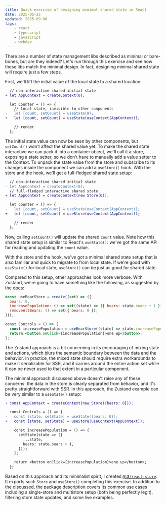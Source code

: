 ```yaml
---
title: Quick exercise of designing minimal shared state in React
date: 2025-05-25
updated: 2025-09-08
tags:
    - react
    - typescript
    - javascript
    - webdev
---
```


There are a number of state management libs described as minimal or bare-bones, but are they indeed? Let's run through this exercise and see how these libs match the minimal design. In fact, designing minimal shared state will require just a few steps.

First, we'll lift the initial value of the local state to a shared location:

```diff
  // non-interactive shared initial state
+ let AppContext = createContext(0);

  let Counter = () => {
    // local state, invisible to other components
-   let [count, setCount] = useState(0);
+   let [count, setCount] = useState(useContext(AppContext));

    // render
  };
```

The initial state value can now be seen by other components, but `setCount()` won't affect the shared value yet. To make the shared state interactive we can pack it into a container object, we'll call it a store, exposing a state setter, so we don't have to manually add a value setter to the Context. To unpack the state value from the store and subscribe to its changes inside the component we can add a `useStore()` hook. With the store and the hook, we'll get a full-fledged shared state setup:

```diff
  // non-interactive shared initial state
- let AppContext = createContext(0);
  // full-fledged interactive shared state
+ let AppContext = createContext(new Store(0));

  let Counter = () => {
-   let [count, setCount] = useState(useContext(AppContext));
+   let [count, setCount] = useStore(useContext(AppContext));

    // render
  };
```

Now, calling `setCount()` will update the shared `count` value. Note how this shared state setup is similar to React's `useState()`: we've got the same API for reading and updating the `count` value.

With the store and the hook, we've got a minimal shared state setup that is also familiar and quick to migrate to from local state. If we're good with `useState()` for local state, `useStore()` can be just as good for shared state.

Compared to this setup, other approaches look more verbose. With Zustand, we're going to have something like the following, as suggested by the [docs](https://zustand.docs.pmnd.rs/getting-started/introduction):

```jsx
const useBearStore = create((set) => ({
  bears: 0,
  increasePopulation: () => set((state) => ({ bears: state.bears + 1 })),
  removeAllBears: () => set({ bears: 0 }),
}));

const Controls = () => {
  const increasePopulation = useBearStore((state) => state.increasePopulation);
  return <button onClick={increasePopulation}>one up</button>;
};
```

The Zustand approach is a bit concerning in its encouraging of mixing state and actions, which blurs the semantic boundary between the data and the behavior. In practice, the mixed state should require extra workarounds to make it serializable for SSR, and it carries around the entire action set while it can be never used to that extent in a particular component.

The minimal approach discussed above doesn't raise any of these concerns: the data in the store is clearly separated from behavior, and it's pretty straightforward with SSR. In this approach, the Zustand example can be very similar to a `useState()` setup:

```diff
+ const AppContext = createContext(new Store({bears: 0}));

  const Controls = () => {
-   const [state, setState] = useState({bears: 0});
+   const [state, setState] = useStore(useContext(AppContext));

    const increasePopulation = () => {
      setState(state => ({
        ...state,
        bears: state.bears + 1,
      }));
    };

    return <button onClick={increasePopulation}>one up</button>;
  };
```

Based on this approach and its minimalist spirit, I created [`@t8/react-store`](https://github.com/t8js/react-store#readme). It exports such `Store` and `useStore()` completing this exercise. In addition to the discussed, the package description covers its common use cases including a single-store and multistore setup (both being perfectly legit), filtering store state updates, and some live examples.
